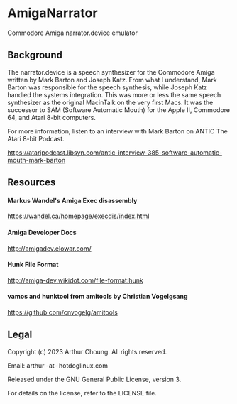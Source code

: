 # AmigaNarrator

Commodore Amiga narrator.device emulator

## Background

The narrator.device is a speech synthesizer for the Commodore Amiga written by
Mark Barton and Joseph Katz. From what I understand, Mark Barton was responsible
for the speech synthesis, while Joseph Katz handled the systems integration. This
was more or less the same speech synthesizer as the original MacinTalk on the
very first Macs. It was the successor to SAM (Software Automatic Mouth) for the
Apple II, Commodore 64, and Atari 8-bit computers.

For more information, listen to an interview with Mark Barton on ANTIC The
Atari 8-bit Podcast.

https://ataripodcast.libsyn.com/antic-interview-385-software-automatic-mouth-mark-barton

## Resources

#### Markus Wandel's Amiga Exec disassembly

https://wandel.ca/homepage/execdis/index.html

#### Amiga Developer Docs

http://amigadev.elowar.com/
 
#### Hunk File Format

http://amiga-dev.wikidot.com/file-format:hunk

#### vamos and hunktool from amitools by Christian Vogelgsang

https://github.com/cnvogelg/amitools

## Legal

Copyright (c) 2023 Arthur Choung. All rights reserved.

Email: arthur -at- hotdoglinux.com

Released under the GNU General Public License, version 3.

For details on the license, refer to the LICENSE file.

